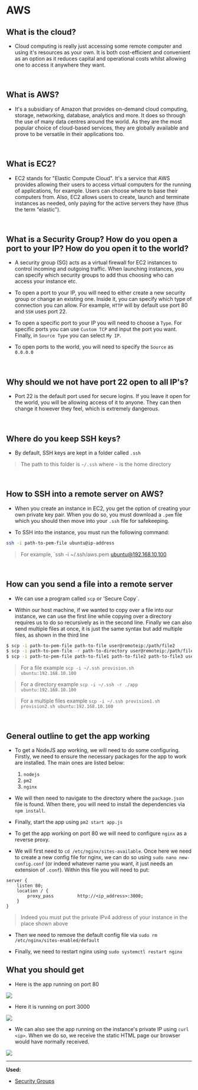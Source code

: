 # AWS

## What is the cloud?
- Cloud computing is really just accessing some remote computer and using it's resources as your own. It is both cost-efficient and convenient as an option as it reduces capital and operational costs whilst allowing one to access it anywhere they want.

<br>

## What is AWS?
- It's a subsidiary of Amazon that provides on-demand cloud computing, storage, networking, database, analytics and more. It does so through the use of many data centres around the world. As they are the most popular choice of cloud-based services, they are globally available and prove to be versatile in their applications too.

<br>

## What is EC2?
- EC2 stands for "Elastic Compute Cloud". It's a service that AWS provides allowing their users to access virtual computers for the running of applications, for example. Users can choose where to base their computers from. Also, EC2 allows users to create, launch and terminate instances as needed, only paying for the active servers they have (thus the term "elastic").

<br>

## What is a Security Group? How do you open a port to your IP? How do you open it to the world?
- A security group (SG) acts as a virtual firewall for EC2 instances to control incoming and outgoing traffic. When launching instances, you can specify which security groups to add thus choosing who can access your instance etc.

- To open a port to your IP, you will need to either create a new security group or change an existing one. Inside it, you can specify which type of connection you can allow. For example, `HTTP` will by default use port 80 and `SSH` uses port 22.

- To open a specific port to your IP you will need to choose a `Type`. For specific ports you can use `Custom TCP` and input the port you want. Finally, in `Source Type` you can select `My IP`.

- To open ports to the world, you will need to specify the `Source` as `0.0.0.0`

<br>

## Why should we not have port 22 open to all IP's?
- Port 22 is the default port used for secure logins. If you leave it open for the world, you will be allowing access of it to anyone. They can then change it however they feel, which is extremely dangerous.

<br>

## Where do you keep SSH keys?
- By default, SSH keys are kept in a folder called `.ssh`
> The path to this folder is `~/.ssh` where `~` is the home directory

<br>

## How to SSH into a remote server on AWS?
- When you create an instance in EC2, you get the option of creating your own private key pair. When you do so, you must download a `.pem` file which you should then move into your `.ssh` file for safekeeping.

- To SSH into the instance, you must run the following command:
```bash
ssh -i path-to-pem-file ubuntu@ip-address
```
> For example, `ssh -i ~/.ssh/aws.pem ubuntu@192.168.10.100

<br>

## How can you send a file into a remote server
- We can use a program called `scp` or 'Secure Copy`.

- Within our host machine, if we wanted to copy over a file into our instance, we can use the first line while copying over a directory requires us to do so recursively as in the second line. Finally we can also send multiple files at once, it is just the same syntax but add multiple files, as shown in the third line

```bash
$ scp -i path-to-pem-file path-to-file user@remoteip:/path/file2
$ scp -i path-to-pem-file -r path-to-directory user@remoteip:/path/file2
$ scp -i path-to-pem-file path-to-file1 path-to-file2 path-to-file3 user@remoteip:/path/file2
```
> For a file example `scp -i ~/.ssh provision.sh ubuntu:192.168.10.100`

> For a directory example `scp -i ~/.ssh -r ./app ubuntu:192.168.10.100`

> For a multiple files example `scp -i ~/.ssh provision1.sh provision2.sh ubuntu:192.168.10.100`
<br>

## General outline to get the app working
- To get a NodeJS app working, we will need to do some configuring. Firstly, we need to ensure the necessary packages for the app to work are installed. The main ones are listed below:
    1. `nodejs`
    2. `pm2`
    3. `nginx`

- We will then need to navigate to the directory where the `package.json` file is found. When there, you will need to install the dependencies via `npm install`.

- Finally, start the app using `pm2 start app.js`

- To get the app working on port 80 we will need to configure `nginx` as a reverse proxy.

- We will first need to `cd /etc/nginx/sites-available`. Once here we need to create a new config file for nginx, we can do so using `sudo nano new-config.conf` (or indeed whatever name you want, it just needs an extension of `.conf`). Within this file you will need to put:
```
server {
    listen 80;
    location / {
        proxy_pass         http://<ip_address>:3000;
    }
}
```
> Indeed you must put the private IPv4 address of your instance in the place shown above

-  Then we need to remove the default config file via `sudo rm /etc/nginx/sites-enabled/default`

- Finally, we need to restart nginx using `sudo systemctl restart nginx`


## What you should get

- Here is the app running on port 80

![](images/port80.jpg)

- Here it is running on port 3000

![](images/port3000.jpg)

- We can also see the app running on the instance's private IP using `curl <ip>`. When we do so, we receive the static HTML page our browser would have normally received.

![](images/curl.jpg)

---
**Used:**
- [Security Groups](https://docs.aws.amazon.com/AWSEC2/latest/UserGuide/ec2-security-groups.html)